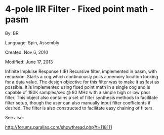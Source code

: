 # 4-pole IIR Filter - Fixed point math - pasm

By: BR

Language: Spin, Assembly

Created: Nov 6, 2010

Modified: June 17, 2013

Infinite Implulse Response (IIR) Recursive filter, implemented in pasm, with recursion. Starts a cog which continuously polls a memory location looking for a data value. The design objective for this filter was to make it as fast as possible. It is implemented using fixed point math in a single cog and is capable of 180K samples/sec @ 80 MHz with a simple high or low pass filter. This object also contains a set of filter synthesis methods to facilitate filter setup, though the user can also manually input filter coefficients if desired. The filter is also constructed to facilitate easy chaining of filters.

See also:

http://forums.parallax.com/showthread.php?t=118111
